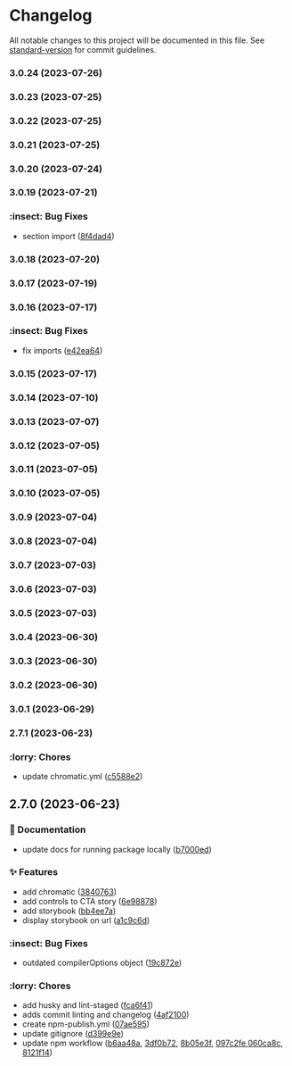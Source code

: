 # Changelog

All notable changes to this project will be documented in this file. See [standard-version](https://github.com/conventional-changelog/standard-version) for commit guidelines.

### 3.0.24 (2023-07-26)

### 3.0.23 (2023-07-25)

### 3.0.22 (2023-07-25)

### 3.0.21 (2023-07-25)

### 3.0.20 (2023-07-24)

### 3.0.19 (2023-07-21)


### :insect: Bug Fixes

* section import ([8f4dad4](https://github.com/thelawcentresnetwork/lcn-design-system/commit/8f4dad4b3d1f8198f2f8feeeda6262b4b8072013))

### 3.0.18 (2023-07-20)

### 3.0.17 (2023-07-19)

### 3.0.16 (2023-07-17)


### :insect: Bug Fixes

* fix imports ([e42ea64](https://github.com/thelawcentresnetwork/lcn-design-system/commit/e42ea64f62c97a248e30c2b7d377e7dc61d6e2e7))

### 3.0.15 (2023-07-17)

### 3.0.14 (2023-07-10)

### 3.0.13 (2023-07-07)

### 3.0.12 (2023-07-05)

### 3.0.11 (2023-07-05)

### 3.0.10 (2023-07-05)

### 3.0.9 (2023-07-04)

### 3.0.8 (2023-07-04)

### 3.0.7 (2023-07-03)

### 3.0.6 (2023-07-03)

### 3.0.5 (2023-07-03)

### 3.0.4 (2023-06-30)

### 3.0.3 (2023-06-30)

### 3.0.2 (2023-06-30)

### 3.0.1 (2023-06-29)

### 2.7.1 (2023-06-23)


### :lorry: Chores

* update chromatic.yml ([c5588e2](https://github.com/thelawcentresnetwork/lcn-design-system/commit/c5588e2918ac1bb3c8a56f90fc8fbe990dfe2676))

## 2.7.0 (2023-06-23)


### :memo: Documentation

* update docs for running package locally ([b7000ed](https://github.com/thelawcentresnetwork/lcn-design-system/commit/b7000ed3f3a2416fbb4cab9a2194a38f3daf331d))


### :sparkles: Features

* add chromatic ([3840763](https://github.com/thelawcentresnetwork/lcn-design-system/commit/38407634b5ecc8ace30b8945ff1b9b91695eae9f))
* add controls to CTA story ([6e98878](https://github.com/thelawcentresnetwork/lcn-design-system/commit/6e98878b10fb10dd9a14802a0602595c3878fa6b))
* add storybook ([bb4ee7a](https://github.com/thelawcentresnetwork/lcn-design-system/commit/bb4ee7a6c488eba784a911c2de09b034e8bbaede))
* display storybook on url ([a1c9c6d](https://github.com/thelawcentresnetwork/lcn-design-system/commit/a1c9c6dbeb7fdb6613a3f981a33804ba1f523c8a))


### :insect: Bug Fixes

* outdated compilerOptions object ([19c872e](https://github.com/thelawcentresnetwork/lcn-design-system/commit/19c872eda880a04bd2bdb3b27501f1c679bad689))


### :lorry: Chores

* add husky and lint-staged ([fca6f41](https://github.com/thelawcentresnetwork/lcn-design-system/commit/fca6f41f855640848008a1d3568145a8a8966446))
* adds commit linting and changelog ([4af2100](https://github.com/thelawcentresnetwork/lcn-design-system/commit/4af2100f58c72e5acc8ed4c816fcfe6b00e69ceb))
* create npm-publish.yml ([07ae595](https://github.com/thelawcentresnetwork/lcn-design-system/commit/07ae595be8322141c4bb912fbd33d66dabc54a74))
* update gitignore ([d399e9e](https://github.com/thelawcentresnetwork/lcn-design-system/commit/d399e9e9acd90c1e2df7e4f3ce0d2e0bcea12b5e))
* update npm workflow ([b6aa48a](https://github.com/thelawcentresnetwork/lcn-design-system/commit/b6aa48a259a6c2d7bf323c5dee78a65519751272), [3df0b72](https://github.com/thelawcentresnetwork/lcn-design-system/commit/3df0b72e758c2bd8ae8d3e04f7ff2fbba4e74ddd), [8b05e3f](https://github.com/thelawcentresnetwork/lcn-design-system/commit/8b05e3f2bdd108d26c42cca7cd4c79fcb912a815), [097c2fe](https://github.com/thelawcentresnetwork/lcn-design-system/commit/097c2fe0e3e4461ca984709958d138bd4c8648e4),[060ca8c](https://github.com/thelawcentresnetwork/lcn-design-system/commit/060ca8c134ac036fd718591d244f13dbb557bc40), [8121f14](https://github.com/thelawcentresnetwork/lcn-design-system/commit/8121f14aaef7aafc165768dc62c4286df5331e3c))
